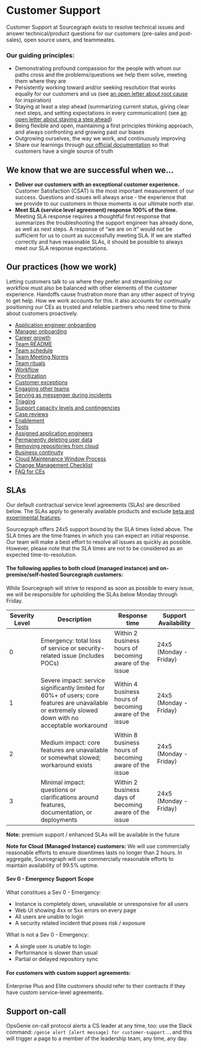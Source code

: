 # Customer Support

Customer Support at Sourcegraph exists to resolve technical issues and answer technical/product questions for our customers (pre-sales and post-sales), open source users, and teammeates.

### Our guiding principles:

- Demonstrating profound compassion for the people with whom our paths cross and the problems/questions we help them solve, meeting them where they are
- Persistently working toward and/or seeking resolution that works equally for our customers and us (see [an open letter about root cause](process/enablement/root-cause.md) for inspiration)
- Staying at least a step ahead (summarizing current status, giving clear next steps, and setting expectations in every communication) (see [an open letter about staying a step ahead](process/enablement/step-ahead.md))
- Being flexible and open, maintaining a first principles thinking approach, and always confronting and growing past our biases
- Outgrowing ourselves, the way we work, and continuously improving
- Share our learnings through [our official documentation](https://docs.sourcegraph.com/) so that customers have a single source of truth

## We know that we are successful when we...

- **Deliver our customers with an exceptional customer experience.** Customer Satisfaction (CSAT) is the most important measurement of our success. Questions and issues will always arise - the experience that we provide to our customers in those moments is our ultimate north star.
- **Meet SLA (service level agreement) response 100% of the time.** Meeting SLA response requires a thoughtful first response that summarizes the troubleshooting the support engineer has already done, as well as next steps. A response of “we are on it” would not be sufficient for us to count as successfully meeting SLA. If we are staffed correctly and have reasonable SLAs, it should be possible to always meet our SLA response expectations.

## Our practices (how we work)

Letting customers talk to us where they prefer and streamlining our workflow must also be balanced with other elements of the customer experience. Handoffs cause frustration more than any other aspect of trying to get help. How we work accounts for this. It also accounts for continually positioning our CEs as trusted and reliable partners who need time to think about customers proactively.

- [Application engineer onboarding](onboarding/customer-support-onboarding.md)
- [Manager onboarding](onboarding/customer-support-manager-onboarding.md)
- [Career growth](career-growth/index.md)
- [Team README](team/index.md)
- [Team schedule](process/support-schedule.md)
- [Team Meeting Norms](team/team-meeting-norms.md)
- [Team rituals](team-culture/index.md)
- [Workflow](process/support-workflow.md)
- [Prioritization](process/support-prioritization.md)
- [Customer exceptions](process/customer-exceptions.md)
- [Engaging other teams](process/engaging-other-teams.md)
- [Serving as messenger during incidents](process/serving-as-a-messenger-during-incidents.md)
- [Triaging](process/customer-support-triaging.md)
- [Support capacity levels and contingencies](process/support-capacity-levels-and-contingencies.md)
- [Case reviews](process/case-reviews.md)
- [Enablement](process/enablement/index.md)
- [Tools](tools/index.md)
- [Assigned application engineers](team/assigned-app-eng.md)
- [Permanently deleting user data](process/permanently_deleting_user_data.md)
- [Removing repositories from cloud](process/removing-repositores-from-cloud.md)
- [Business continuity](process/business-continuity-plan.md)
- [Cloud Maintenance Window Process](process/cloud-maintenance-window.md)
- [Change Management Checklist](process/change-management-checklist.md)
- [FAQ for CEs](process/ce-faq.md)

## SLAs

Our default contractual service level agreements (SLAs) are described below. The SLAs apply to generally available products and exclude [beta and experimental features](https://docs.sourcegraph.com/admin/beta_and_experimental_features). 

Sourcegraph offers 24x5 support bound by the SLA times listed above. The SLA times are the time frames in which you can expect an initial response. Our team will make a best effort to resolve all issues as quickly as possible. However, please note that the SLA times are not to be considered as an expected time-to-resolution.

#### The following applies to both cloud (managed instance) and on-premise/self-hosted Sourcegraph customers:

While Sourcegraph will strive to respond as soon as possible to every issue, we will be responsible for upholding the SLAs below Monday through Friday.

|    Severity Level        | Description                                                                                                                                | Response time                                           | Support Availability                                                                                            |
| ---------- | ------------------------------------------------------------------------------------------------------------------------------------------ | ------------------------------------------------------- | ------------------------------------------------------------------------------------------------------------ |
| 0 | Emergency: total loss of service or security-related issue (includes POCs) | Within 2 business hours of becoming aware of the issue          | 24x5 (Monday - Friday)  |
| 1 | Severe impact: service significantly limited for 60%+ of users; core features are unavailable or extremely slowed down with no acceptable workaround         | Within 4 business hours of becoming aware of the issue | 24x5 (Monday - Friday) |
| 2 | Medium impact: core features are unavailable or somewhat slowed; workaround exists | Within 8 business hours of becoming aware of the issue          | 24x5 (Monday - Friday)  |
| 3 | Minimal impact: questions or clarifications around features, documentation, or deployments| Within 2 business days of becoming aware of the issue | 24x5 (Monday - Friday)  |

**Note:** premium support / enhanced SLAs will be available in the future

**Note for Cloud (Managed Instance) customers:** We will use commercially reasonable efforts to ensure downtimes lasts no longer than 2 hours. In aggregate, Sourcegraph will use commercially reasonable efforts to maintain availability of 99.5% uptime.

#### Sev 0 - Emergency Support Scope
What constitues a Sev 0 - Emergency:
-   Instance is completely down, unavailable or unresponsive for all users
-   Web UI showing 4xx or 5xx errors on every page
-   All users are unable to login
-   A security related incident that poses risk / exposure

What is not a Sev 0 - Emergency:
-   A single user is unable to login
-   Performance is slower than usual
-   Partial or delayed repository sync

#### For customers with custom support agreements:

Enterprise Plus and Elite customers should refer to their contracts if they have custom service-level agreements.

## Support on-call

OpsGenie on-call protocol alerts a CS leader at any time, too: use the Slack command: `/genie alert [alert message] for customer-support` ... and this will trigger a page to a member of the leadership team, any time, any day.
